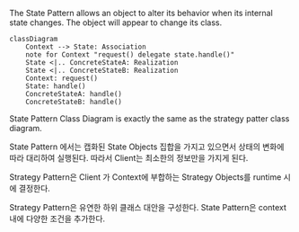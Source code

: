 The State Pattern allows an object to alter its behavior when its internal state changes.
The object will appear to change its class.

```mermaid
classDiagram
    Context --> State: Association
    note for Context "request() delegate state.handle()"
    State <|.. ConcreteStateA: Realization
    State <|.. ConcreteStateB: Realization
    Context: request()
    State: handle()
    ConcreteStateA: handle()
    ConcreteStateB: handle()
```

State Pattern Class Diagram is exactly the same as the strategy patter class diagram.

State Pattern 에서는 캡화된 State Objects 집합을 가지고 있으면서 상태의 변화에 따라 대리하여 실행된다.
따라서 Client는 최소한의 정보만을 가지게 된다.

Strategy Pattern은 Client 가 Context에 부합하는 Strategy Objects를 runtime 시에 결정한다.

Strategy Pattern은 유연한 하위 클래스 대안을 구성한다.
State Pattern은 context내에 다양한 조건을 추가한다.

